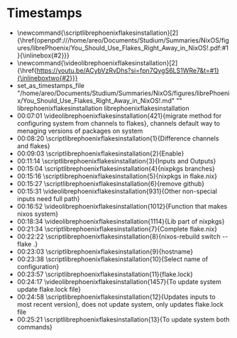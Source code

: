 # Timestamps
- \newcommand{\scriptlibrephoenixflakesinstallation}[2]{\href{openpdf:///home/areo/Documents/Studium/Summaries/NixOS/figures/librePhoenix/You_Should_Use_Flakes_Right_Away_in_NixOS!.pdf:#1}{\inlinebox{#2}}}
- \newcommand{\videolibrephoenixflakesinstallation}[2]{\href{https://youtu.be/ACybVzRvDhs?si=fpn7QygS6LS1WRe7&t=#1}{\inlineboxtwo{#2}}}
- set_as_timestamps_file "/home/areo/Documents/Studium/Summaries/NixOS/figures/librePhoenix/You_Should_Use_Flakes_Right_Away_in_NixOS!.md" "" librephoenixflakesinstallation librephoenixflakesinstallation
- 00:07:01 \videolibrephoenixflakesinstallation{421}{migrate method for configuring system from channels to flakes}, channels default way to menaging versions of packages on system
- 00:08:20 \scriptlibrephoenixflakesinstallation{1}{Difference channels and flakes}
- 00:09:03 \scriptlibrephoenixflakesinstallation{2}{Enable}
- 00:11:14 \scriptlibrephoenixflakesinstallation{3}{Inputs and Outputs}
- 00:15:04 \scriptlibrephoenixflakesinstallation{4}{nixpkgs branches}
- 00:15:16 \scriptlibrephoenixflakesinstallation{5}{nixpkgs in flake.nix}
- 00:15:27 \scriptlibrephoenixflakesinstallation{6}{remove github}
- 00:15:31 \videolibrephoenixflakesinstallation{931}{Other non-special inputs need full path}
- 00:16:52 \videolibrephoenixflakesinstallation{1012}{Function that makes nixos system}
- 00:18:34 \videolibrephoenixflakesinstallation{1114}{Lib part of nixpkgs}
- 00:21:34 \scriptlibrephoenixflakesinstallation{7}{Complete flake.nix}
- 00:22:22 \scriptlibrephoenixflakesinstallation{8}{nixos-rebuild switch --flake .}
- 00:23:03 \scriptlibrephoenixflakesinstallation{9}{hostname}
- 00:23:38 \scriptlibrephoenixflakesinstallation{10}{Select name of configuration}
- 00:23:57 \scriptlibrephoenixflakesinstallation{11}{flake.lock}
- 00:24:17 \videolibrephoenixflakesinstallation{1457}{To update system update flake.lock file}
- 00:24:58 \scriptlibrephoenixflakesinstallation{12}{Updates inputs to most recent version}, does not update system, only updates flake.lock file
- 00:25:21 \scriptlibrephoenixflakesinstallation{13}{To update system both commands}
